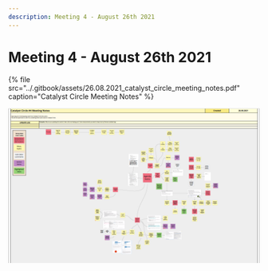 ```yaml
---
description: Meeting 4 - August 26th 2021
---
```


# Meeting 4 - August 26th 2021

{% file src="../.gitbook/assets/26.08.2021\_catalyst\_circle\_meeting\_notes.pdf" caption="Catalyst Circle Meeting Notes" %}

![](../.gitbook/assets/2021-08-26-15-.png)

